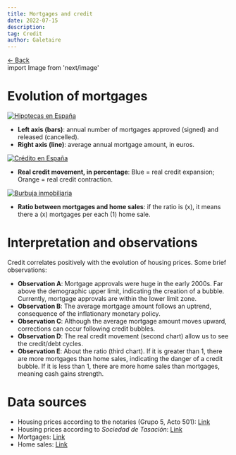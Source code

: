 ```yaml
---
title: Mortgages and credit
date: 2022-07-15
description:
tag: Credit
author: Galetaire
---
```

<div class="meta-line">
<a class="meta-back" href="/">← Back</a></div>
import Image from 'next/image'

# Evolution of mortgages

[![Hipotecas en España](/images/credit.png)](/images/credit.png)

- **Left axis (bars)**: annual number of mortgages approved (signed) and released (cancelled).
- **Right axis (line)**: average annual mortgage amount, in euros.

[![Crédito en España](/images/credit2.png)](/images/credit2.png)

- **Real credit movement, in percentage**: Blue = real credit expansion; Orange = real credit contraction.

[![Burbuja inmobiliaria](/images/ratiohipoteques.png)](/images/ratiohipoteques.png)

- **Ratio between mortgages and home sales**: if the ratio is (x), it means there a (x) mortgages per each (1) home sale.

# Interpretation and observations

Credit correlates positively with the evolution of housing prices. Some brief observations:

- **Observation A**: Mortgage approvals were huge in the early 2000s. Far above the demographic upper limit, indicating the creation of a bubble. Currently, mortgage approvals are within the lower limit zone.
- **Observation B**: The average mortgage amount follows an uptrend, consequence of the inflationary monetary policy.
- **Observation C**: Although the average mortgage amount moves upward, corrections can occur following credit bubbles.
- **Observation D**: The real credit movement (second chart) allow us to see the credit/debt cycles.
- **Observation E**: About the ratio (third chart). If it is greater than 1, there are more mortgages than home sales, indicating the danger of a credit bubble. If it is less than 1, there are more home sales than mortgages, meaning cash gains strength.

# Data sources

- Housing prices according to the notaries (Grupo 5, Acto 501): [Link](http://www.notariado.org/liferay/web/cien/estadisticas-al-completo)
- Housing prices according to _Sociedad de Tasación_: [Link](https://www.st-tasacion.es/informe-de-tendencias-digital/)
- Mortgages: [Link](https://www.ine.es/dyngs/INEbase/es/operacion.htm?c=Estadistica_C&cid=1254736170236&menu=resultados&idp=1254735576757#!tabs-1254736158259)
- Home sales: [Link](https://www.ine.es/dyngs/INEbase/es/operacion.htm?c=Estadistica_C&cid=1254736171438&menu=resultados&idp=1254735576757#!tabs-1254736158217)
